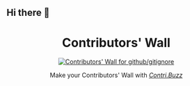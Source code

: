 ## Hi there 👋

<h1 align="center">Contributors' Wall</h1>

<p align="center">
  <a href="https://github.com/github/gitignore/graphs/contributors">
    <img src="https://firebasestorage.googleapis.com/v0/b/contribuzz.appspot.com/o/walls%2Fgithub-gitignore.png?alt=media&token=fc4f2b4e-e6f5-46e6-a5ff-2b00fb6fd2f3" alt="Contributors' Wall for github/gitignore" />
  </a>
</p>

<p align="center">
  Make your Contributors' Wall with <a href="https://contri.buzz/"><i>Contri.Buzz</i></a>
</p>


<!--
**hemanth0525/hemanth0525** is a ✨ _special_ ✨ repository because its `README.md` (this file) appears on your GitHub profile.

Here are some ideas to get you started:

- 🔭 I’m currently working on ...
- 🌱 I’m currently learning ...
- 👯 I’m looking to collaborate on ...
- 🤔 I’m looking for help with ...
- 💬 Ask me about ...
- 📫 How to reach me: ...
- 😄 Pronouns: ...
- ⚡ Fun fact: ...
-->
